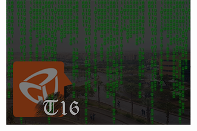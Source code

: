 <h1>SE Sprint 0 Tutorial Task</h1> <br/>
<div style="position:absolute;top:0;bottom:0;margin:auto;">
	<img align="right" src="logoV5.png" />
</div>
 
    I like to wander a lot around the C building for no reason when I have free time
    some nerdy guy who works with C2
    I am in team C5 and SE seems greattt.


This a repository examining our capabilities on using github commands while having a large team committing at the same time


